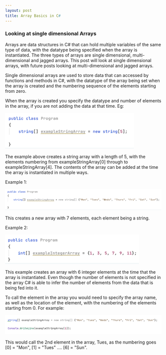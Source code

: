 ```yaml
---
layout: post
title: Array Basics in C#
---
```


### Looking at single dimensional Arrays

Arrays are data structures in C# that can hold multiple variables of the same type of data, with the datatype being specified when the array is instantiated. The three types of arrays are single dimensional, multi-dimensional and jagged arrays.
This post will look at single dimensional arrays, with future posts looking at multi-dimensional and jagged arrays.


Single dimensional arrays are used to store data that can accessed by functions and methods in C#, with the datatype of the array being set when the array is created and the numbering sequence of the elements starting from zero.


When the array is created you specify the datatype and number of elements in the array, if you are not adding the data at that time. Eg:

![New string array example](https://raw.githubusercontent.com/TomH-NZ/tomh-nz.github.io/master/images/new_string_array_example_001.jpg "New string array example")

The example above creates a string array with a length of 5, with the elements numbering from exampleStringArray[0] through to exampleStringArray[4]. The contents of the array can be added at the time the array is instantiated in multiple ways.

Example 1:

![New string array example with data](https://raw.githubusercontent.com/TomH-NZ/tomh-nz.github.io/master/images/new_string_array_example_002.jpg "New string array example with data")

This creates a new array with 7 elements, each element being a string.

Example 2:

![New integer array example with data](https://raw.githubusercontent.com/TomH-NZ/tomh-nz.github.io/master/images/new_integer_array_example_001.jpg "New integer array example with data")

This example creates an array with 6 integer elements at the time that the array is instantiated. Even though the number of elements is not specified in the array C# is able to infer the number of elements from the data that is being fed into it.


To call the element in the array you would need to specify the array name, as well as the location of the element, with the numbering of the elements starting from 0. For example:

![Console write of string array data example](https://raw.githubusercontent.com/TomH-NZ/tomh-nz.github.io/master/images/string_array_console_example_002.jpg " Console write of string array data example")

This would call the 2nd element in the array, Tues, as the numbering goes [0] = "Mon", [1] = "Tues"  .... [6] = "Sun".
